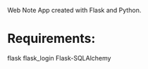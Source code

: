Web Note App created with Flask and Python.


# Requirements:

 flask
 flask_login
 Flask-SQLAlchemy

